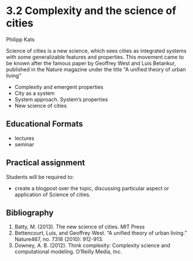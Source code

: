 # 3.2 Complexity and the science of cities

Philipp Kats

Science of cities is a new science, which sees cities as integrated systems with some generalizable features and properties. This movement came to be known after the famous paper by Geoffrey West and Luis Betankur, published in the Nature magazine under the title “A unified theory of urban living”

- Complexity and emergent properties
- City as a system 
- System approach. System’s properties  
- New science of cities 
  
## Educational Formats
- lectures 
- seminar 


## Practical assignment
Students will be required to:

- create a blogpost over the topic, discussing particular aspect or application of Science of cities.

## Bibliography

1.	Batty, M. (2013). The new science of cities. MIT Press 
2.	Bettencourt, Luis, and Geoffrey West. “A unified theory of urban living.” Nature467, no. 7318 (2010): 912-913.
3.	Downey, A. B. (2012). Think complexity: Complexity science and computational modeling. O’Reilly Media, Inc.
